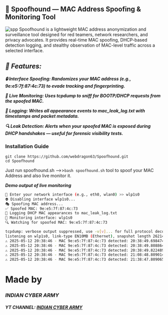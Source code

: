##  🐾 Spoofhound — MAC Address Spoofing & Monitoring Tool
![spp](https://github.com/user-attachments/assets/ea2d0ba6-76d0-4a67-b479-c2b6f457d3a7)
Spoofhound is a lightweight MAC address anonymization and surveillance tool designed for red teamers, network researchers, and privacy advocates.
It provides real-time MAC spoofing, DHCP-based detection logging, and stealthy observation of MAC-level traffic across a selected interface.

## ***🔧 Features:***
***🔒 Interface Spoofing: Randomizes your MAC address (e.g., 9e:e5:7f:87:4c:73) to evade tracking and fingerprinting.***

***📡 Live Monitoring: Uses tcpdump to sniff for BOOTP/DHCP requests from the spoofed MAC.***

***📘 Logging: Writes all appearance events to mac_leak_log.txt with timestamps and packet metadata.***

***🔍 Leak Detection: Alerts when your spoofed MAC is exposed during DHCP handshakes — useful for forensic visibility tests.***

### Installation Guide
```
git clone https://github.com/webdragon63/Spoofhound.git
cd Spoofhound
```
Just run spoofhound.sh -->>`bash spoofhound.sh` tool to spoof your MAC Address and also live monitor it.

***Demo output of live monitoring***
``` bash
🔧 Enter your network interface (e.g., eth0, wlan0) >> wlp1s0
⛔ Disabling interface wlp1s0...
🎭 Spoofing MAC address...
✅ Spoofed MAC: 9e:e5:7f:87:4c:73
📝 Logging DHCP MAC appearances to mac_leak_log.txt
📡 Monitoring interface: wlp1s0
🔍 Watching for spoofed MAC: 9e:e5:7f:87:4c:73

tcpdump: verbose output suppressed, use -v[v]... for full protocol decode
listening on wlp1s0, link-type EN10MB (Ethernet), snapshot length 262144 bytes
⚠️ 2025-05-12 20:38:46 - MAC 9e:e5:7f:87:4c:73 detected: 20:38:49.698474 IP 0.0.0.0.bootpc > 255.255.255.255.bootps: BOOTP/DHCP, Request from 9e:e5:7f:87:4c:73 (oui Unknown), length 290
⚠️ 2025-05-12 20:38:46 - MAC 9e:e5:7f:87:4c:73 detected: 20:38:49.808864 IP 0.0.0.0.bootpc > 255.255.255.255.bootps: BOOTP/DHCP, Request from 9e:e5:7f:87:4c:73 (oui Unknown), length 290
⚠️ 2025-05-12 20:38:46 - MAC 9e:e5:7f:87:4c:73 detected: 20:38:49.822489 IP 0.0.0.0.bootpc > 255.255.255.255.bootps: BOOTP/DHCP, Request from 9e:e5:7f:87:4c:73 (oui Unknown), length 296
⚠️ 2025-05-12 20:38:46 - MAC 9e:e5:7f:87:4c:73 detected: 21:08:48.809014 IP 192.168.43.72.bootpc > 192.168.43.1.bootps: BOOTP/DHCP, Request from 9e:e5:7f:87:4c:73 (oui Unknown), length 284
⚠️ 2025-05-12 20:38:46 - MAC 9e:e5:7f:87:4c:73 detected: 21:38:47.809065 IP 192.168.43.72.bootpc > 192.168.43.1.bootps: BOOTP/DHCP, Request from 9e:e5:7f:87:4c:73 (oui Unknown), length 284
```


  # Made by
### ***INDIAN CYBER ARMY***
#### ***YT CHANNEL: [INDIAN CYBER ARMY](https://www.youtube.com/@indiancyberarmy5)***
